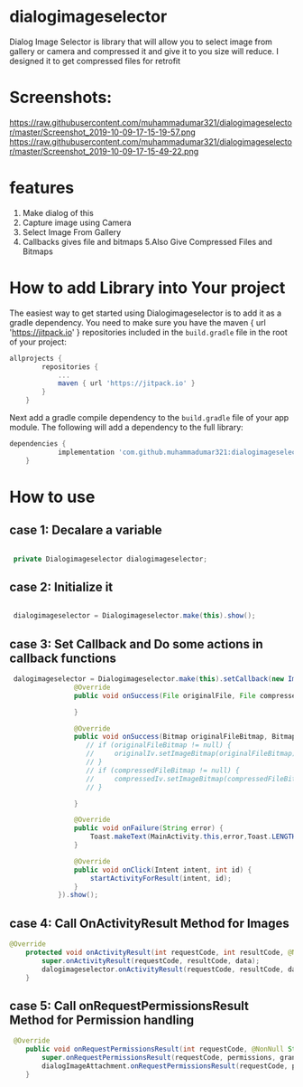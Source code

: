 # dialogimageselector
Dialog Image Selector is library that will allow you to select image from gallery or camera and compressed it and give it to you size will reduce. I designed it to get compressed files for retrofit

# Screenshots:
https://raw.githubusercontent.com/muhammadumar321/dialogimageselector/master/Screenshot_2019-10-09-17-15-19-57.png
https://raw.githubusercontent.com/muhammadumar321/dialogimageselector/master/Screenshot_2019-10-09-17-15-49-22.png

# features
1. Make dialog of this
2. Capture image using Camera
3. Select Image From Gallery
4. Callbacks gives file and bitmaps
5.Also Give Compressed Files and Bitmaps

# How to add Library into Your project
The easiest way to get started using Dialogimageselector is to add it as a gradle
dependency. You need to make sure you have the maven { url 'https://jitpack.io' } repositories
included in the `build.gradle` file in the root of your project:

<!---Dialogimageselector--->
```gradle
allprojects {
		repositories {
			...
			maven { url 'https://jitpack.io' }
		}
	}
```
Next add a gradle compile dependency to the `build.gradle` file of your app
module. The following will add a dependency to the full library:
<!---Dialogimageselector--->
```gradle
dependencies {
	        implementation 'com.github.muhammadumar321:dialogimageselector:1.0'
	}
```

# How to use 
## case 1: Decalare a variable
``` java

 private Dialogimageselector dialogimageselector;
```
## case 2: Initialize it
``` java

 dialogimageselector = Dialogimageselector.make(this).show();
```
## case 3: Set Callback and Do some actions in callback functions
``` java
 dalogimageselector = Dialogimageselector.make(this).setCallback(new ImageAttachentCallback() {
                @Override
                public void onSuccess(File originalFile, File compressedFile) {

                }

                @Override
                public void onSuccess(Bitmap originalFileBitmap, Bitmap compressedFileBitmap) {
                   // if (originalFileBitmap != null) {
                   //     originalIv.setImageBitmap(originalFileBitmap);
                   // }
                   // if (compressedFileBitmap != null) {
                   //     compressedIv.setImageBitmap(compressedFileBitmap);
                   // }

                }

                @Override
                public void onFailure(String error) {
                    Toast.makeText(MainActivity.this,error,Toast.LENGTH_SHORT).show();
                }

                @Override
                public void onClick(Intent intent, int id) {
                    startActivityForResult(intent, id);
                }
            }).show();
```
## case 4: Call OnActivityResult Method for Images

``` java
@Override
    protected void onActivityResult(int requestCode, int resultCode, @Nullable Intent data) {
        super.onActivityResult(requestCode, resultCode, data);
        dalogimageselector.onActivityResult(requestCode, resultCode, data);
    }
```

## case 5: Call onRequestPermissionsResult Method for Permission handling

``` java
 @Override
    public void onRequestPermissionsResult(int requestCode, @NonNull String[] permissions, @NonNull int[] grantResults) {
        super.onRequestPermissionsResult(requestCode, permissions, grantResults);
        dialogImageAttachment.onRequestPermissionsResult(requestCode, permissions, grantResults);
    }
